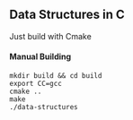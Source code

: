 ## Data Structures in C

Just build with Cmake 

#### Manual Building

```
mkdir build && cd build
export CC=gcc
cmake ..
make
./data-structures
```